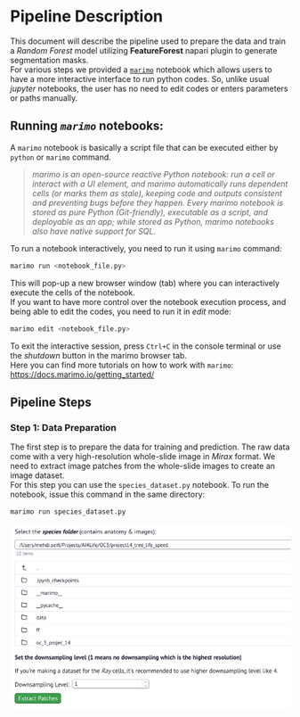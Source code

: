 # Pipeline Description
This document will describe the pipeline used to prepare the data and train a *Random Forest* model utilizing **FeatureForest** napari plugin to generate segmentation masks.  
For various steps we provided a [`marimo`](https://marimo.io/) notebook which allows users to have a more interactive interface to run python codes. So, unlike usual *jupyter* notebooks, the user has no need to edit codes or enters parameters or paths manually.  

## Running *`marimo`* notebooks:
A `marimo` notebook is basically a script file that can be executed either by `python` or `marimo` command.  
> *marimo is an open-source reactive Python notebook: run a cell or interact with a UI element, and marimo automatically runs dependent cells (or marks them as stale), keeping code and outputs consistent and preventing bugs before they happen. Every marimo notebook is stored as pure Python (Git-friendly), executable as a script, and deployable as an app; while stored as Python, marimo notebooks also have native support for SQL*.

To run a notebook interactively, you need to run it using `marimo` command:
```bash
marimo run <notebook_file.py>
```
This will pop-up a new browser window (tab) where you can interactively execute the cells of the notebook.  
If you want to have more control over the notebook execution process, and being able to edit the codes, you need to run it in *edit* mode:
```bash
marimo edit <notebook_file.py>
```
To exit the interactive session, press `Ctrl+C` in the console terminal or use the *shutdown* button in the marimo browser tab.  
Here you can find more tutorials on how to work with `marimo`: https://docs.marimo.io/getting_started/

## Pipeline Steps

### Step 1: Data Preparation
The first step is to prepare the data for training and prediction. The raw data come with a very high-resolution whole-slide image in *Mirax* format. We need to extract image patches from the whole-slide images to create an image dataset.  
For this step you can use the `species_dataset.py` notebook. To run the notebook, issue this command in the same directory:
```bash
marimo run species_dataset.py
```
<img src="../assets/sp_dataset_nb.png">
<!-- > [!NOTE]   -->

